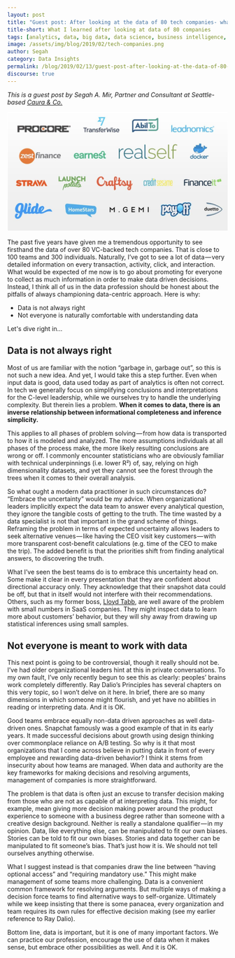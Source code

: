 ```yaml
---
layout: post
title: "Guest post: After looking at the data of 80 tech companies- what have I learned? Part I"
title-short: What I learned after looking at data of 80 companies
tags: [analytics, data, big data, data science, business intelligence, data for business]
image: /assets/img/blog/2019/02/tech-companies.png
author: Segah
category: Data Insights
permalink: /blog/2019/02/13/guest-post-after-looking-at-the-data-of-80-tech-companies-what-have-i-learned/
discourse: true
---
```


*This is a guest post by Segah A. Mir, Partner and Consultant at Seattle-based [Caura & Co.][caura]*


![tech companies][companies]

The past five years have given me a tremendous opportunity to see firsthand the data of over 80 VC-backed tech companies. That is close to 100 teams and 300 individuals. Naturally, I’ve got to see a lot of data — very detailed information on every transaction, activity, click, and interaction. What would be expected of me now is to go about promoting for everyone to collect as much information in order to make data driven decisions. Instead, I think all of us in the data profession should be honest about the pitfalls of always championing data-centric approach. Here is why:

* Data is not always right
* Not everyone is naturally comfortable with understanding data

Let's dive right in...

## Data is not always right

Most of us are familiar with the notion “garbage in, garbage out”, so this is not such a new idea. And yet, I would take this a step further. Even when input data is good, data used today as part of analytics is often not correct. In tech we generally focus on simplifying conclusions and interpretations for the C-level leadership, while we ourselves try to handle the underlying complexity. But therein lies a problem. **When it comes to data, there is an inverse relationship between informational completeness and inference simplicity.**

This applies to all phases of problem solving — from how data is transported to how it is modeled and analyzed. The more assumptions individuals at all phases of the process make, the more likely resulting conclusions are wrong or off. I commonly encounter statisticians who are obviously familiar with technical underpinnings (i.e. lower R²) of, say, relying on high dimensionality datasets, and yet they cannot see the forest through the trees when it comes to their overall analysis.

So what ought a modern data practitioner in such circumstances do? “Embrace the uncertainty” would be my advice. When organizational leaders implicitly expect the data team to answer every analytical question, they ignore the tangible costs of getting to the truth. The time wasted by a data specialist is not that important in the grand scheme of things. Reframing the problem in terms of expected uncertainty allows leaders to seek alternative venues — like having the CEO visit key customers — with more transparent cost-benefit calculations (e.g. time of the CEO to make the trip). The added benefit is that the priorities shift from finding analytical answers, to discovering the truth.

What I’ve seen the best teams do is to embrace this uncertainty head on. Some make it clear in every presentation that they are confident about directional accuracy only. They acknowledge that their snapshot data could be off, but that in itself would not interfere with their recommendations. Others, such as my former boss, [Lloyd Tabb][lloyd], are well aware of the problem with small numbers in SaaS companies. They might inspect data to learn more about customers’ behavior, but they will shy away from drawing up statistical inferences using small samples.

## Not everyone is meant to work with data

This next point is going to be controversial, though it really should not be. I’ve had older organizational leaders hint at this in private conversations. To my own fault, I’ve only recently begun to see this as clearly: peoples’ brains work completely differently. Ray Dalio’s Principles has several chapters on this very topic, so I won’t delve on it here. In brief, there are so many dimensions in which someone might flourish, and yet have no abilities in reading or interpreting data. And it is OK.

Good teams embrace equally non-data driven approaches as well data-driven ones. Snapchat famously was a good example of that in its early years. It made successful decisions about growth using design thinking over commonplace reliance on A/B testing. So why is it that most organizations that I come across believe in putting data in front of every employee and rewarding data-driven behavior? I think it stems from insecurity about how teams are managed. When data and authority are the key frameworks for making decisions and resolving arguments, management of companies is more straightforward.

The problem is that data is often just an excuse to transfer decision making from those who are not as capable of at interpreting data. This might, for example, mean giving more decision making power around the product experience to someone with a business degree rather than someone with a creative design background. Neither is really a standalone qualifier — in my opinion. Data, like everything else, can be manipulated to fit our own biases. Stories can be told to fit our own biases. Stories and data together can be manipulated to fit someone’s bias. That’s just how it is. We should not tell ourselves anything otherwise.

What I suggest instead is that companies draw the line between “having optional access” and “requiring mandatory use.” This might make management of some teams more challenging. Data is a convenient common framework for resolving arguments. But multiple ways of making a decision force teams to find alternative ways to self-organize. Ultimately while we keep insisting that there is some panacea, every organization and team requires its own rules for effective decision making (see my earlier reference to Ray Dalio).

Bottom line, data is important, but it is one of many important factors. We can practice our profession, encourage the use of data when it makes sense, but embrace other possibilities as well. And it is OK.








[companies]: /assets/img/blog/2019/02/tech-companies.png
[caura]: https://www.caura.co/
[lloyd]: http://tomtunguz.com/ab-testing-saas/
